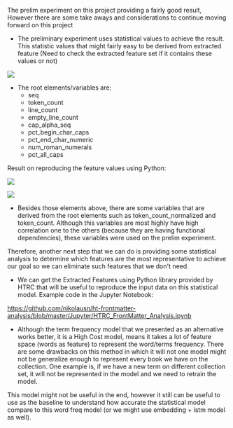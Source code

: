 The prelim experiment on this project providing a fairly good result, However there are some take aways and considerations to continue moving forward on this project

-   The preliminary experiment uses statistical values to achieve the result. This statistic values that might fairly easy to be derived from extracted feature (Need to check the extracted feature set if it contains these values or not)

![](https://storage.googleapis.com/slite-api-files-production/files/4802650e-e258-4977-9cb1-6a55dbe58d44/image.png)

-   The root elements/variables are:
    -   seq
    -   token_count
    -   line_count
    -   empty_line_count
    -   cap_alpha_seq
    -   pct_begin_char_caps
    -   pct_end_char_numeric
    -   num_roman_numerals
    -   pct_all_caps

Result on reproducing the feature values using Python:

![](https://storage.googleapis.com/slite-api-files-production/files/8fecf07c-2edc-46ae-86b2-7966925410a0/image.png)

![](https://storage.googleapis.com/slite-api-files-production/files/422d09b4-32ee-4942-85d7-c667a0bad6f9/image.png)

-   Besides those elements above, there are some variables that are derived from the root elements such as token_count_normalized and token_count. Although this variables are most highly have high correlation one to the others (because they are having functional dependencies), these variables were used on the prelim experiment. 

Therefore, another next step that we can do is providing some statistical analysis to determine which features are the most representative to achieve our goal so we can eliminate  such features that we don't need.

-   We can get the Extracted Features using Python library provided by HTRC that will be useful to reproduce the input data on this statistical model. Example code in the Jupyter Notebook:

https://github.com/nikolausn/ht-frontmatter-analysis/blob/master/Jupyter/HTRC_FrontMatter_Analysis.ipynb

-   Although the term frequency model that we presented as an alternative works better, it is a High Cost model, means it takes a lot of feature space (words as feature) to represent the word/terms frequency. There are some drawbacks on this method in which it will not one model might not be generalize enough to represent every book we have on the collection. One example is, if we have a new term on different collection set, it will not be represented in the model and we need to retrain the model.

This model might not be useful in the end, however it still can be useful to use as the baseline to understand how accurate the statistical model compare to this word freq model (or we might use embedding + lstm model as well).
